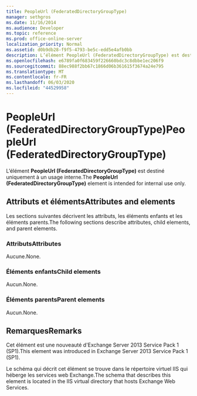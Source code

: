 ```yaml
---
title: PeopleUrl (FederatedDirectoryGroupType)
manager: sethgros
ms.date: 11/16/2014
ms.audience: Developer
ms.topic: reference
ms.prod: office-online-server
localization_priority: Normal
ms.assetid: d0b9db28-f9f5-4793-be5c-edd5e4afb0bb
description: L’élément PeopleUrl (FederatedDirectoryGroupType) est destiné uniquement à un usage interne.
ms.openlocfilehash: e6789fa0f683459f226660bdc3c8dbbe1ec206f9
ms.sourcegitcommit: 88ec988f2bb67c1866d06b361615f3674a24e795
ms.translationtype: MT
ms.contentlocale: fr-FR
ms.lasthandoff: 06/03/2020
ms.locfileid: "44529958"
---
```

# <a name="peopleurl-federateddirectorygrouptype"></a><span data-ttu-id="b98d8-103">PeopleUrl (FederatedDirectoryGroupType)</span><span class="sxs-lookup"><span data-stu-id="b98d8-103">PeopleUrl (FederatedDirectoryGroupType)</span></span>

<span data-ttu-id="b98d8-104">L’élément **PeopleUrl (FederatedDirectoryGroupType)** est destiné uniquement à un usage interne.</span><span class="sxs-lookup"><span data-stu-id="b98d8-104">The **PeopleUrl (FederatedDirectoryGroupType)** element is intended for internal use only.</span></span> 

## <a name="attributes-and-elements"></a><span data-ttu-id="b98d8-105">Attributs et éléments</span><span class="sxs-lookup"><span data-stu-id="b98d8-105">Attributes and elements</span></span>

<span data-ttu-id="b98d8-106">Les sections suivantes décrivent les attributs, les éléments enfants et les éléments parents.</span><span class="sxs-lookup"><span data-stu-id="b98d8-106">The following sections describe attributes, child elements, and parent elements.</span></span>
  
### <a name="attributes"></a><span data-ttu-id="b98d8-107">Attributs</span><span class="sxs-lookup"><span data-stu-id="b98d8-107">Attributes</span></span>

<span data-ttu-id="b98d8-108">Aucune.</span><span class="sxs-lookup"><span data-stu-id="b98d8-108">None.</span></span>
  
### <a name="child-elements"></a><span data-ttu-id="b98d8-109">Éléments enfants</span><span class="sxs-lookup"><span data-stu-id="b98d8-109">Child elements</span></span>

<span data-ttu-id="b98d8-110">Aucun.</span><span class="sxs-lookup"><span data-stu-id="b98d8-110">None.</span></span>
  
### <a name="parent-elements"></a><span data-ttu-id="b98d8-111">Éléments parents</span><span class="sxs-lookup"><span data-stu-id="b98d8-111">Parent elements</span></span>

<span data-ttu-id="b98d8-112">Aucun.</span><span class="sxs-lookup"><span data-stu-id="b98d8-112">None.</span></span>
  
## <a name="remarks"></a><span data-ttu-id="b98d8-113">Remarques</span><span class="sxs-lookup"><span data-stu-id="b98d8-113">Remarks</span></span>

<span data-ttu-id="b98d8-114">Cet élément est une nouveauté d'Exchange Server 2013 Service Pack 1 (SP1).</span><span class="sxs-lookup"><span data-stu-id="b98d8-114">This element was introduced in Exchange Server 2013 Service Pack 1 (SP1).</span></span>
  
<span data-ttu-id="b98d8-115">Le schéma qui décrit cet élément se trouve dans le répertoire virtuel IIS qui héberge les services web Exchange.</span><span class="sxs-lookup"><span data-stu-id="b98d8-115">The schema that describes this element is located in the IIS virtual directory that hosts Exchange Web Services.</span></span>
  

